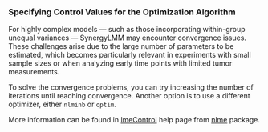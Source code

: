 ### Specifying Control Values for the Optimization Algorithm

For highly complex models — such as those incorporating within-group unequal variances — SynergyLMM may encounter convergence issues. These challenges arise due to the large number of parameters to be estimated, which becomes particularly relevant in experiments with small sample sizes or when analyzing early time points with limited tumor measurements.

To solve the convergence problems, you can try increasing the number of iterations until reaching convergence.
Another option is to use a different optimizer, either `nlminb` or `optim`.

More information can be found in [lmeControl](https://www.rdocumentation.org/packages/nlme/versions/3.1-166/topics/lmeControl) help page from [nlme](https://cran.r-project.org/web/packages/nlme/index.html) package.